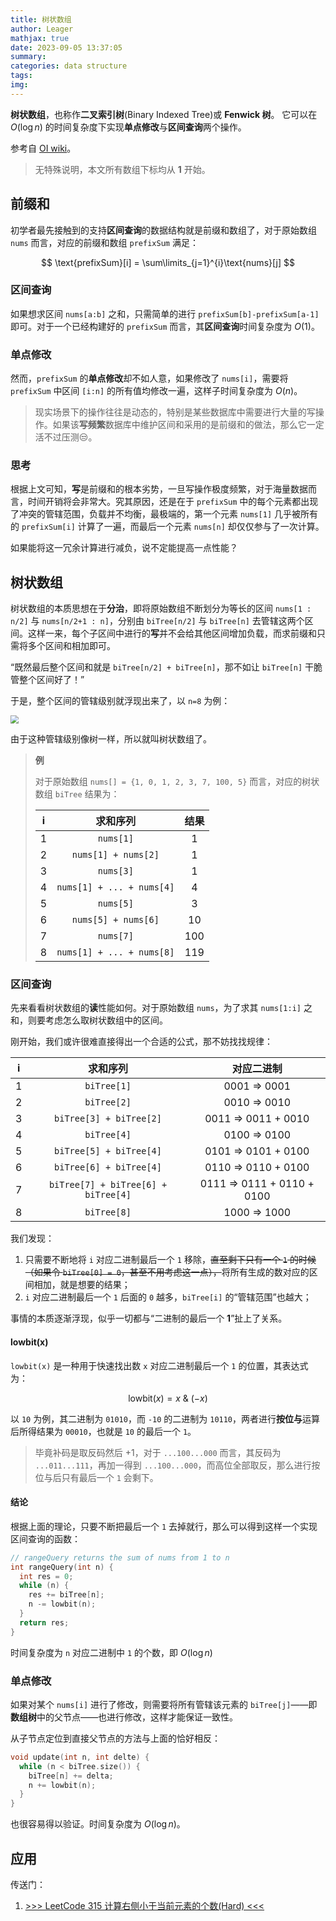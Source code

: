 ```yaml
---
title: 树状数组
author: Leager
mathjax: true
date: 2023-09-05 13:37:05
summary:
categories: data structure
tags:
img:
---
```


**树状数组**，也称作**二叉索引树**(Binary Indexed Tree)或 **Fenwick 树**。 它可以在 $O(\log n)$ 的时间复杂度下实现**单点修改**与**区间查询**两个操作。

<!--more-->

参考自 [OI wiki](https://oi-wiki.org/ds/fenwick/)。

> 无特殊说明，本文所有数组下标均从 **1** 开始。

## 前缀和

初学者最先接触到的支持**区间查询**的数据结构就是前缀和数组了，对于原始数组 `nums` 而言，对应的前缀和数组 `prefixSum` 满足：

$$
\text{prefixSum}[i] = \sum\limits_{j=1}^{i}\text{nums}[j]
$$

### 区间查询

如果想求区间 `nums[a:b]` 之和，只需简单的进行 `prefixSum[b]-prefixSum[a-1]` 即可。对于一个已经构建好的 `prefixSum` 而言，其**区间查询**时间复杂度为 $O(1)$。

### 单点修改

然而，`prefixSum` 的**单点修改**却不如人意，如果修改了 `nums[i]`，需要将 `prefixSum` 中区间 `[i:n]` 的所有值均修改一遍，这样子时间复杂度为 $O(n)$。

> 现实场景下的操作往往是动态的，特别是某些数据库中需要进行大量的写操作。如果该**写频繁**数据库中维护区间和采用的是前缀和的做法，那么它一定活不过压测😒。

### 思考

根据上文可知，**写**是前缀和的根本劣势，一旦写操作极度频繁，对于海量数据而言，时间开销将会非常大。究其原因，还是在于 `prefixSum` 中的每个元素都出现了冲突的管辖范围，负载并不均衡，最极端的，第一个元素 `nums[1]` 几乎被所有的 `prefixSum[i]` 计算了一遍，而最后一个元素 `nums[n]` 却仅仅参与了一次计算。

如果能将这一冗余计算进行减负，说不定能提高一点性能？

## 树状数组

树状数组的本质思想在于**分治**，即将原始数组不断划分为等长的区间 `nums[1 : n/2]` 与 `nums[n/2+1 : n]`，分别由 `biTree[n/2]` 与 `biTree[n]` 去管辖这两个区间。这样一来，每个子区间中进行的**写**并不会给其他区间增加负载，而求前缀和只需将多个区间和相加即可。

“既然最后整个区间和就是 `biTree[n/2] + biTree[n]`，那不如让 `biTree[n]` 干脆管整个区间好了！”

于是，整个区间的管辖级别就浮现出来了，以 `n=8` 为例：

<img src="1.png" style="zoom:80%;" />

由于这种管辖级别像树一样，所以就叫树状数组了。

> **例**
>
> 对于原始数组 `nums[] = {1, 0, 1, 2, 3, 7, 100, 5}` 而言，对应的树状数组 `biTree` 结果为：
>
> |i|求和序列|结果
> |:-:|:-:|:-:|
> |1|`nums[1]`|1|
> |2|`nums[1] + nums[2]`|1|
> |3|`nums[3]`|1|
> |4|`nums[1] + ... + nums[4]`|4|
> |5|`nums[5]`|3|
> |6|`nums[5] + nums[6]`|10|
> |7|`nums[7]`|100|
> |8|`nums[1] + ... + nums[8]`|119|

### 区间查询

先来看看树状数组的**读**性能如何。对于原始数组 `nums`，为了求其 `nums[1:i]` 之和，则要考虑怎么取树状数组中的区间。

刚开始，我们或许很难直接得出一个合适的公式，那不妨找找规律：

|   i   |              求和序列               |         对应二进制         |
| :---: | :---------------------------------: | :------------------------: |
|   1   |             `biTree[1]`             |        0001 => 0001        |
|   2   |             `biTree[2]`             |        0010 => 0010        |
|   3   |       `biTree[3] + biTree[2]`       |    0011 => 0011 + 0010     |
|   4   |             `biTree[4]`             |        0100 => 0100        |
|   5   |       `biTree[5] + biTree[4]`       |    0101 => 0101 + 0100     |
|   6   |       `biTree[6] + biTree[4]`       |    0110 => 0110 + 0100     |
|   7   | `biTree[7] + biTree[6] + biTree[4]` | 0111 => 0111 + 0110 + 0100 |
|   8   |             `biTree[8]`             |        1000 => 1000        |

我们发现：

1. 只需要不断地将 `i` 对应二进制最后一个 `1` 移除，<del>直至剩下只有一个 `1` 的时候（如果令 `biTree[0] = 0`，甚至不用考虑这一点），</del>将所有生成的数对应的区间相加，就是想要的结果；
2. `i` 对应二进制最后一个 `1` 后面的 `0` 越多，`biTree[i]` 的“管辖范围”也越大；

事情的本质逐渐浮现，似乎一切都与“二进制的最后一个 **1**”扯上了关系。

#### lowbit(x)

`lowbit(x)` 是一种用于快速找出数 `x` 对应二进制最后一个 `1` 的位置，其表达式为：

$$
\text{lowbit}(x) = x\ \&\ (-x)
$$

以 `10` 为例，其二进制为 `01010`，而 `-10` 的二进制为 `10110`，两者进行**按位与**运算后所得结果为 `00010`，也就是 `10` 的最后一个 `1`。

> 毕竟补码是取反码然后 +1，对于 `...100...000` 而言，其反码为 `...011...111`，再加一得到 `...100...000`，而高位全部取反，那么进行按位与后只有最后一个 `1` 会剩下。

#### 结论

根据上面的理论，只要不断把最后一个 `1` 去掉就行，那么可以得到这样一个实现区间查询的函数：

```cpp
// rangeQuery returns the sum of nums from 1 to n
int rangeQuery(int n) {
  int res = 0;
  while (n) {
    res += biTree[n];
    n -= lowbit(n);
  }
  return res;
}
```

时间复杂度为 `n` 对应二进制中 `1` 的个数，即 $O(\log n)$

### 单点修改

如果对某个 `nums[i]` 进行了修改，则需要将所有管辖该元素的 `biTree[j]`——即**数组树**中的父节点——也进行修改，这样才能保证一致性。

从子节点定位到直接父节点的方法与上面的恰好相反：

```cpp
void update(int n, int delte) {
  while (n < biTree.size()) {
    biTree[n] += delta;
    n += lowbit(n);
  }
}
```
也很容易得以验证。时间复杂度为 $O(\log n)$。

## 应用

传送门：

1. [>>> LeetCode 315 计算右侧小于当前元素的个数(Hard) <<<](https://leetcode.cn/problems/count-of-smaller-numbers-after-self/)